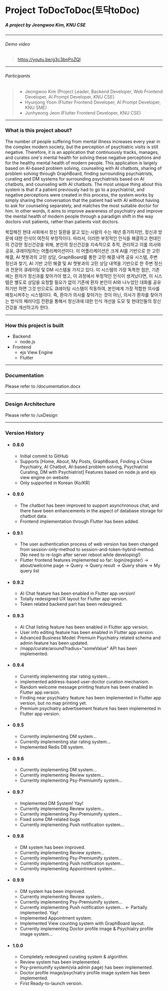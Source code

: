 # Project ToDocToDoc(토닥toDoc)

##### A project by Jeongwoo Kim, KNU CSE

---

###### Demo video
> https://youtu.be/g3c3bnPoZQI

---
###### Participants
> - Jeongwoo Kim (Project Leader, Backend Developer, Web Frontend Developer, AI Prompt Developer, KNU CSE)
> - Hyunjong Yoon (Flutter Frontend Developer, AI Prompt Developer, KNU SME)
> - Junhyeong Jeon (Flutter Frontend Developer, KNU CSE)

---
### What is this project about?

The number of people suffering from mental illness increases every year in the complex modern society, but the perception of psychiatric visits is still negative. Therefore, it is an application that continuously tracks, manages, and curates one's mental health for solving these negative perceptions and for the healthy mental health of modern people. This application is largely based on AI-based problem solving, counseling with AI chatbots, sharing of problem solving through GraphBoard, finding surrounding psychiatrists, curating and DM systems for surrounding psychiatrists based on AI chatbots, and counseling with AI chatbots. The most unique thing about this system is that if a patient previously had to go to a psychiatrist, and negative perceptions were created in this process, the system works by simply sharing the conversation that the patient had with AI without having to ask for counseling separately, and matches the most suitable doctor for him. In other words, it aims to improve awareness of psychiatry and improve the mental health of modern people through a paradigm shift in the way doctors visit patients, rather than patients visit doctors.

복잡해진 현대 사회에서 정신 질환을 앓고 있는 사람의 수는 매년 증가하지만, 정신과 방문에 대한 인식이 여전히 부정적이다. 따라서, 이러한 부정적인 인식을 해결하고 현대인의 건강한 정신건강을 위해, 본인의 정신건강을 지속적으로 추적, 관리하고 이를 의사와 공유, 큐레이팅하는 어플리케이션이다. 이 어플리케이션은 크게 AI를 기반으로 한 고민 해결, AI 챗봇과의 고민 상담, GraphBoard를 통한 고민 해결 내역 공유 시스템, 주변 정신과 찾기, AI 기반 고민 해결 및 AI 챗봇과의 고민 상담 내역을 기반으로 한 주변 정신과 전문의 큐레이팅 및 DM 시스템을 가지고 있다. 이 시스템의 가장 독특한 점은, 기존에는 환자가 정신과를 찾아가야 했고, 이 과정에서 부정적인 인식이 생겨났다면, 이 시스템은 별도로 상담을 요청할 필요가 없이 기존에 환자 본인이 AI와 나누었던 대화를 공유하기만 하면 그것 만으로도 큐레이팅 시스템이 작동하여, 본인에게 가장 적합한 의사를 매칭시켜주는 시스템이다. 즉, 환자가 의사를 찾아가는 것이 아닌, 의사가 환자를 찾아가는 방식의 패러다임 전환을 통해서 정신과에 대한 인식 개선을 도모 및 현대인들의 정신 건강을 개선하고자 한다.

---
### How this project is built
* Backend
    - node.js
* Frontend
    -  ejs View Engine
    -  Flutter
---
### Documentation

Please refer to /documentation.docx

---
### Design Architecture

Please refer to /uxDesign

---
### Version History

* #### 0.8.0
    * Initial commit to GitHub
    * Supports [Home, About, My Posts, GraphBoard, Finding a Close Psychiatry, AI Chatbot, AI-based problem solving, Psychiatrist Curating, DM with Psychiatrist] Features based on node.js and ejs view engine on website
    * Only supported in Korean (Ko/KR)
  
* #### 0.9.0
    * The chatbot has been improved to support asynchronous chat, and there have been enhancements in the aspect of database storage for chatbot data.
    * Frontend implementation through Flutter has been added.

* #### 0.9.1
    * The user authentication process of web version has been changed from session-only-method to session-and-token-hybrid-method. (No need to re-login after server reboot while developing!)
    * Flutter frontend features implemented so far: login(register) -> about/welcome page -> Query -> Query result -> Query share -> My query list

* #### 0.9.2
    * AI Chat feature has been enabled in Flutter app version!
    * Totally redesigned UX layout for Flutter app version.
    * Token related backend part has been redesigned.

* #### 0.9.3
    * AI Chat listing feature has been enabled in Flutter app version.
    * User info editing feature has been enabled in Flutter app version.
    * Advanced Business Model: Premium Psychiatry related schema and admin feature has been updated.
    * /mapp/curate/around?radius="someValue" API has been implemented.

* #### 0.9.4
    * Currently implementing star rating system...
    * implemented address-based user-doctor curation mechanism.
    * Random welcome message printing feature has been enabled in Flutter app version.
    * Finding near psychiatry feature has been implemented in Flutter app version, but no map printing yet.
    * Premium psychiatry advertisement feature has been implemented in Flutter app version.

* #### 0.9.5
    * Currently implementing DM system...
    * Currently implementing star rating system...
    * Implemented Redis DB system.

* #### 0.9.6
    * Currently implementing DM system...
    * Currently implementing Review system...
    * Currently implementing Psy-Premiumify system...

* #### 0.9.7
    * Implemented DM System! Yay!
    * Currently implementing Review system...
    * Currently implementing Psy-Premiumify system...
    * Fixed some DM-related bugs
    * Currently implementing Push notification system...

* #### 0.9.8
    * DM system has been improved.
    * Currently implementing Review system...
    * Currently implementing Psy-Premiumify system...
    * Currently implementing Push notification system...
    * Currently implementing Appointment system...

* #### 0.9.9
    * DM system has been improved.
    * Currently implementing Review system...
    * Currently implementing Psy-Premiumify system...
    * Currently implementing Push notification system... <- Partially implemented. Yay!
    * Implemented Appointment system.
    * Implemented View counting system with GraphBoard layout.
    * Currently implementing Doctor profile image & Psychiatry profile image system...

* #### 1.0.0
    * Completely redesigned curating system & algorithm.
    * Review system has been implemented.
    * Psy-premiumify system(via admin page) has been implemented.
    * Doctor profile image/psychiatry profile image system has been implemented.
    * First Ready-to-launch version.
